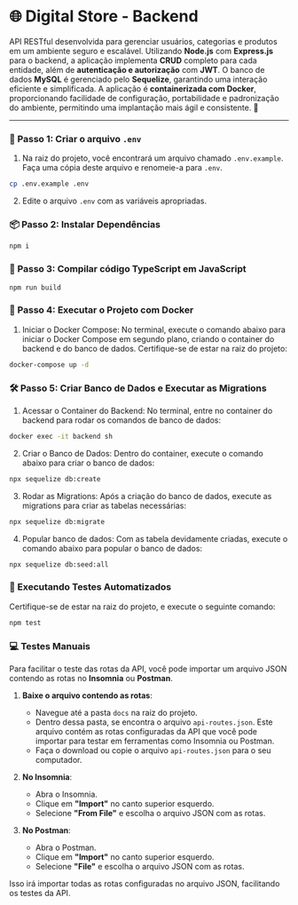 # 🌐 Digital Store - Backend

API RESTful desenvolvida para gerenciar usuários, categorias e produtos em um ambiente seguro e escalável. Utilizando **Node.js** com **Express.js** para o backend, a aplicação implementa **CRUD** completo para cada entidade, além de **autenticação e autorização** com **JWT**. O banco de dados **MySQL** é gerenciado pelo **Sequelize**, garantindo uma interação eficiente e simplificada. A aplicação é **containerizada com Docker**, proporcionando facilidade de configuração, portabilidade e padronização do ambiente, permitindo uma implantação mais ágil e consistente. 🚀

---

### 🚀 Passo 1: Criar o arquivo `.env`

1. Na raiz do projeto, você encontrará um arquivo chamado `.env.example`. Faça uma cópia deste arquivo e renomeie-a para `.env`.

```bash
cp .env.example .env
```

2. Edite o arquivo `.env` com as variáveis apropriadas.

### 📦 Passo 2: Instalar Dependências
```bash
npm i
```

### 🔄 Passo 3: Compilar código TypeScript em JavaScript
```bash
npm run build
```

### 🐳 Passo 4: Executar o Projeto com Docker
1. Iniciar o Docker Compose: No terminal, execute o comando abaixo para iniciar o Docker Compose em segundo plano, criando o container do backend e do banco de dados. Certifique-se de estar na raiz do projeto:
```bash
docker-compose up -d
```

### 🛠️ Passo 5: Criar Banco de Dados e Executar as Migrations
1. Acessar o Container do Backend: No terminal, entre no container do backend para rodar os comandos de banco de dados:
```bash
docker exec -it backend sh
```

2. Criar o Banco de Dados: Dentro do container, execute o comando abaixo para criar o banco de dados:
```bash
npx sequelize db:create
```

3. Rodar as Migrations: Após a criação do banco de dados, execute as migrations para criar as tabelas necessárias:
```bash
npx sequelize db:migrate
```

4. Popular banco de dados: Com as tabela devidamente criadas, execute o comando abaixo para popular o banco de dados:
```bash
npx sequelize db:seed:all
```   

### 🧪 Executando Testes Automatizados

Certifique-se de estar na raiz do projeto, e execute o seguinte comando:

```bash
npm test
```

### 💻 Testes Manuais

Para facilitar o teste das rotas da API, você pode importar um arquivo JSON contendo as rotas no **Insomnia** ou **Postman**.

1. **Baixe o arquivo contendo as rotas**:
   - Navegue até a pasta `docs` na raiz do projeto.
   - Dentro dessa pasta, se encontra o arquivo `api-routes.json`. Este arquivo contém as rotas configuradas da API que você pode importar para testar em ferramentas como Insomnia ou Postman.
   - Faça o download ou copie o arquivo `api-routes.json` para o seu computador.

2. **No Insomnia**:
   - Abra o Insomnia.
   - Clique em **"Import"** no canto superior esquerdo.
   - Selecione **"From File"** e escolha o arquivo JSON com as rotas.

3. **No Postman**:
   - Abra o Postman.
   - Clique em **"Import"** no canto superior esquerdo.
   - Selecione **"File"** e escolha o arquivo JSON com as rotas.

Isso irá importar todas as rotas configuradas no arquivo JSON, facilitando os testes da API.
